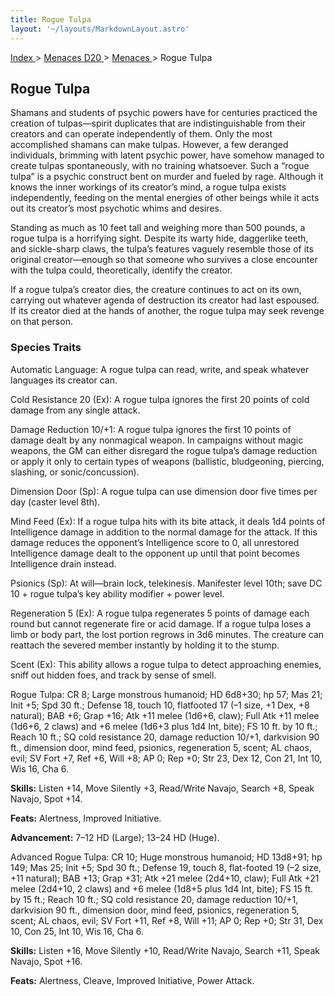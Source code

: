 ```yaml
---
title: Rogue Tulpa
layout: '~/layouts/MarkdownLayout.astro'
---
```


[ Index ](/) > [ Menaces D20 ](/menaces.d20) > [ Menaces ](/menaces.d20/menaces) > Rogue Tulpa

##  Rogue Tulpa

Shamans and students of psychic powers have for centuries practiced the
creation of tulpas—spirit duplicates that are indistinguishable from their
creators and can operate independently of them. Only the most accomplished
shamans can make tulpas. However, a few deranged individuals, brimming with
latent psychic power, have somehow managed to create tulpas spontaneously,
with no training whatsoever. Such a “rogue tulpa” is a psychic construct bent
on murder and fueled by rage. Although it knows the inner workings of its
creator’s mind, a rogue tulpa exists independently, feeding on the mental
energies of other beings while it acts out its creator’s most psychotic whims
and desires.

Standing as much as 10 feet tall and weighing more than 500 pounds, a rogue
tulpa is a horrifying sight. Despite its warty hide, daggerlike teeth, and
sickle-sharp claws, the tulpa’s features vaguely resemble those of its
original creator—enough so that someone who survives a close encounter with
the tulpa could, theoretically, identify the creator.

If a rogue tulpa’s creator dies, the creature continues to act on its own,
carrying out whatever agenda of destruction its creator had last espoused. If
its creator died at the hands of another, the rogue tulpa may seek revenge on
that person.

###  Species Traits

Automatic Language: A rogue tulpa can read, write, and speak whatever
languages its creator can.

Cold Resistance 20 (Ex): A rogue tulpa ignores the first 20 points of cold
damage from any single attack.

Damage Reduction 10/+1: A rogue tulpa ignores the first 10 points of damage
dealt by any nonmagical weapon. In campaigns without magic weapons, the GM can
either disregard the rogue tulpa’s damage reduction or apply it only to
certain types of weapons (ballistic, bludgeoning, piercing, slashing, or
sonic/concussion).

Dimension Door (Sp): A rogue tulpa can use dimension door five times per day
(caster level 8th).

Mind Feed (Ex): If a rogue tulpa hits with its bite attack, it deals 1d4
points of Intelligence damage in addition to the normal damage for the attack.
If this damage reduces the opponent’s Intelligence score to 0, all unrestored
Intelligence damage dealt to the opponent up until that point becomes
Intelligence drain instead.

Psionics (Sp): At will—brain lock, telekinesis. Manifester level 10th; save DC
10 + rogue tulpa’s key ability modifier + power level.

Regeneration 5 (Ex): A rogue tulpa regenerates 5 points of damage each round
but cannot regenerate fire or acid damage. If a rogue tulpa loses a limb or
body part, the lost portion regrows in 3d6 minutes. The creature can reattach
the severed member instantly by holding it to the stump.

Scent (Ex): This ability allows a rogue tulpa to detect approaching enemies,
sniff out hidden foes, and track by sense of smell.

Rogue Tulpa: CR 8; Large monstrous humanoid; HD 6d8+30; hp 57; Mas 21; Init
+5; Spd 30 ft.; Defense 18, touch 10, flatfooted 17 (–1 size, +1 Dex, +8
natural); BAB +6; Grap +16; Atk +11 melee (1d6+6, claw); Full Atk +11 melee
(1d6+6, 2 claws) and +6 melee (1d6+3 plus 1d4 Int, bite); FS 10 ft. by 10 ft.;
Reach 10 ft.; SQ cold resistance 20, damage reduction 10/+1, darkvision 90
ft., dimension door, mind feed, psionics, regeneration 5, scent; AL chaos,
evil; SV Fort +7, Ref +6, Will +8; AP 0; Rep +0; Str 23, Dex 12, Con 21, Int
10, Wis 16, Cha 6.

**Skills:** Listen +14, Move Silently +3, Read/Write Navajo, Search +8, Speak
Navajo, Spot +14.

**Feats:** Alertness, Improved Initiative.

**Advancement:** 7–12 HD (Large); 13–24 HD (Huge).

Advanced Rogue Tulpa: CR 10; Huge monstrous humanoid; HD 13d8+91; hp 149; Mas
25; Init +5; Spd 30 ft.; Defense 19, touch 8, flat-footed 19 (–2 size, +11
natural); BAB +13; Grap +31; Atk +21 melee (2d4+10, claw); Full Atk +21 melee
(2d4+10, 2 claws) and +6 melee (1d8+5 plus 1d4 Int, bite); FS 15 ft. by 15
ft.; Reach 10 ft.; SQ cold resistance 20, damage reduction 10/+1, darkvision
90 ft., dimension door, mind feed, psionics, regeneration 5, scent; AL chaos,
evil; SV Fort +11, Ref +8, Will +11; AP 0; Rep +0; Str 31, Dex 10, Con 25, Int
10, Wis 16, Cha 6.

**Skills:** Listen +16, Move Silently +10, Read/Write Navajo, Search +11,
Speak Navajo, Spot +16.

**Feats:** Alertness, Cleave, Improved Initiative, Power Attack.

